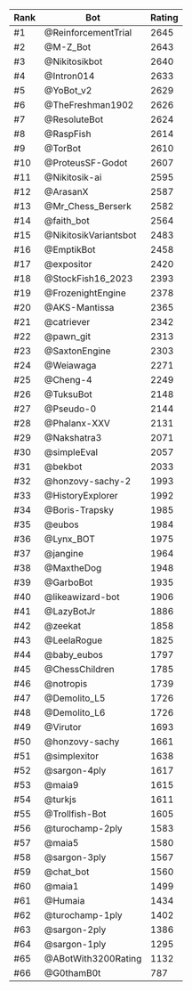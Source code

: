 Rank|Bot|Rating
---|---|---
#1|@ReinforcementTrial|2645
#2|@M-Z_Bot|2643
#3|@Nikitosikbot|2640
#4|@Intron014|2633
#5|@YoBot_v2|2629
#6|@TheFreshman1902|2626
#7|@ResoluteBot|2624
#8|@RaspFish|2614
#9|@TorBot|2610
#10|@ProteusSF-Godot|2607
#11|@Nikitosik-ai|2595
#12|@ArasanX|2587
#13|@Mr_Chess_Berserk|2582
#14|@faith_bot|2564
#15|@NikitosikVariantsbot|2483
#16|@EmptikBot|2458
#17|@expositor|2420
#18|@StockFish16_2023|2393
#19|@FrozenightEngine|2378
#20|@AKS-Mantissa|2365
#21|@catriever|2342
#22|@pawn_git|2313
#23|@SaxtonEngine|2303
#24|@Weiawaga|2271
#25|@Cheng-4|2249
#26|@TuksuBot|2148
#27|@Pseudo-0|2144
#28|@Phalanx-XXV|2131
#29|@Nakshatra3|2071
#30|@simpleEval|2057
#31|@bekbot|2033
#32|@honzovy-sachy-2|1993
#33|@HistoryExplorer|1992
#34|@Boris-Trapsky|1985
#35|@eubos|1984
#36|@Lynx_BOT|1975
#37|@jangine|1964
#38|@MaxtheDog|1948
#39|@GarboBot|1935
#40|@likeawizard-bot|1906
#41|@LazyBotJr|1886
#42|@zeekat|1858
#43|@LeelaRogue|1825
#44|@baby_eubos|1797
#45|@ChessChildren|1785
#46|@notropis|1739
#47|@Demolito_L5|1726
#48|@Demolito_L6|1726
#49|@Virutor|1693
#50|@honzovy-sachy|1661
#51|@simplexitor|1638
#52|@sargon-4ply|1617
#53|@maia9|1615
#54|@turkjs|1611
#55|@Trollfish-Bot|1605
#56|@turochamp-2ply|1583
#57|@maia5|1580
#58|@sargon-3ply|1567
#59|@chat_bot|1560
#60|@maia1|1499
#61|@Humaia|1434
#62|@turochamp-1ply|1402
#63|@sargon-2ply|1386
#64|@sargon-1ply|1295
#65|@ABotWith3200Rating|1132
#66|@G0thamB0t|787
